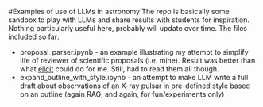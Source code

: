 #Examples of use of LLMs in astronomy
The repo is basically some sandbox to play with LLMs and share results with students for inspiration.
Nothing particularly useful here, probably will update over time. The files included so far:

* proposal_parser.ipynb - an example illustrating my attempt to simplify life of reviewer of scientific proposals (i.e. mine). Result was better than what [elicit](https://elicit.com) could do for me. Still, had to read them all though. 
* expand\_outline\_with_style.ipynb - an attempt to make LLM write a full draft about observations of an X-ray pulsar in pre-defined style based on an outline (again RAG, and again, for fun/experiments only)
